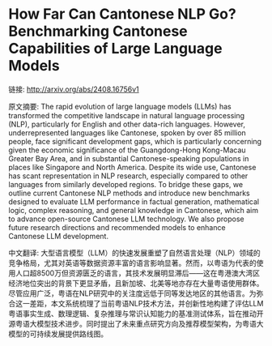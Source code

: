 # How Far Can Cantonese NLP Go? Benchmarking Cantonese Capabilities of Large Language Models

链接: http://arxiv.org/abs/2408.16756v1

原文摘要:
The rapid evolution of large language models (LLMs) has transformed the
competitive landscape in natural language processing (NLP), particularly for
English and other data-rich languages. However, underrepresented languages like
Cantonese, spoken by over 85 million people, face significant development gaps,
which is particularly concerning given the economic significance of the
Guangdong-Hong Kong-Macau Greater Bay Area, and in substantial
Cantonese-speaking populations in places like Singapore and North America.
Despite its wide use, Cantonese has scant representation in NLP research,
especially compared to other languages from similarly developed regions. To
bridge these gaps, we outline current Cantonese NLP methods and introduce new
benchmarks designed to evaluate LLM performance in factual generation,
mathematical logic, complex reasoning, and general knowledge in Cantonese,
which aim to advance open-source Cantonese LLM technology. We also propose
future research directions and recommended models to enhance Cantonese LLM
development.

中文翻译:
大型语言模型（LLM）的快速发展重塑了自然语言处理（NLP）领域的竞争格局，尤其对英语等数据资源丰富的语言影响显著。然而，以粤语为代表的使用人口超8500万但资源匮乏的语言，其技术发展明显滞后——这在粤港澳大湾区经济地位突出的背景下更显矛盾，且新加坡、北美等地亦存在大量粤语使用群体。尽管应用广泛，粤语在NLP研究中的关注度远低于同等发达地区的其他语言。为弥合这一差距，本文系统梳理了当前粤语NLP技术方法，并创新性地构建了评估LLM粤语事实生成、数理逻辑、复杂推理与常识认知能力的基准测试体系，旨在推动开源粤语大模型技术进步。同时提出了未来重点研究方向及推荐模型架构，为粤语大模型的可持续发展提供路线图。
